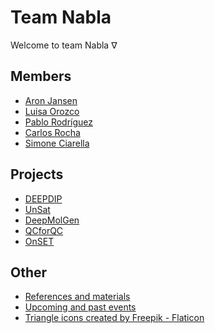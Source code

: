 # Team Nabla

Welcome to team Nabla $\nabla$

## Members

- [Aron Jansen](https://www.esciencecenter.nl/team/dr-aron-jansen/)
- [Luisa Orozco](https://www.linkedin.com/in/luisaorozco/)
- [Pablo Rodríguez](https://github.com/PabRod)
- [Carlos Rocha](https://www.linkedin.com/in/carlos-mr-rocha)
- [Simone Ciarella](https://www.esciencecenter.nl/team/simone-ciarella/)

## Projects

- [DEEPDIP](https://github.com/Team-Nabla/.github/blob/main/profile/pages/projects/deepdip/deepdip.md)
- [UnSat](https://research-software-directory.org/projects/unsat)
- [DeepMolGen](https://research-software-directory.org/projects/deepmolgen)
- [QCforQC](https://github.com/Team-Nabla/.github/blob/main/profile/pages/projects/qcforqc/qcforqc.md)
- [OnSET](https://research-software-directory.org/projects/et-apps)

## Other

- [References and materials](https://github.com/Team-Nabla/.github/blob/main/profile/pages/refs.md)
- [Upcoming and past events](./pages/events.md)
- <a href="https://www.flaticon.com/free-icons/triangle" title="triangle icons">Triangle icons created by Freepik - Flaticon</a>